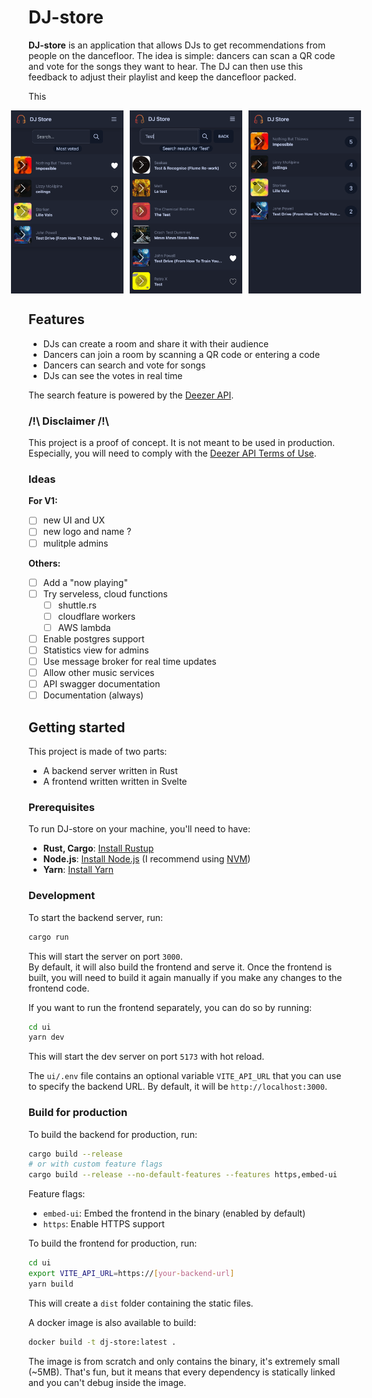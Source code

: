 
# DJ-store

**DJ-store** is an application that allows DJs to get recommendations from people on the dancefloor. The idea is simple: dancers can scan a QR code and vote for the songs they want to hear. The DJ can then use this feedback to adjust their playlist and keep the dancefloor packed.

This 

<div style="display: flex; align-items: start; justify-content: center;">
    <img src="./img/room_home.png" alt="Room home" width="180px">
    <img src="./img/room_search.png" alt="Room Search" width="180px" style="padding: 0px 10px">
    <img src="./img/room_admin.png" alt="Room admin" width="180px">
</div>

## Features

* DJs can create a room and share it with their audience
* Dancers can join a room by scanning a QR code or entering a code
* Dancers can search and vote for songs
* DJs can see the votes in real time

The search feature is powered by the [Deezer API](https://developers.deezer.com/api).

### /!\ Disclaimer /!\

This project is a proof of concept. It is not meant to be used in production.
Especially, you will need to comply with the [Deezer API Terms of Use](https://developers.deezer.com/termsofuse).

### Ideas

**For V1:**

* [ ] new UI and UX
* [ ] new logo and name ?
* [ ] mulitple admins

**Others:**

* [ ] Add a "now playing"
* [ ] Try serveless, cloud functions
    * [ ] shuttle.rs
    * [ ] cloudflare workers
    * [ ] AWS lambda
* [ ] Enable postgres support
* [ ] Statistics view for admins
* [ ] Use message broker for real time updates
* [ ] Allow other music services
* [ ] API swagger documentation
* [ ] Documentation (always)

## Getting started

This project is made of two parts:

* A backend server written in Rust
* A frontend written written in Svelte

### Prerequisites

To run DJ-store on your machine, you'll need to have:

* **Rust, Cargo**: [Install Rustup](https://www.rust-lang.org/tools/install)
* **Node.js**: [Install Node.js](https://nodejs.org/en/download/) (I recommend using [NVM](https://github.com/nvm-sh/nvm#installing-and-updating))
* **Yarn**: [Install Yarn](https://yarnpkg.com/getting-started/install)

### Development

To start the backend server, run:

```bash
cargo run
```

This will start the server on port `3000`.  
By default, it will also build the frontend and serve it. Once the frontend is built, you will need to build it again manually if you make any changes to the frontend code.

If you want to run the frontend separately, you can do so by running:

```bash
cd ui
yarn dev
```

This will start the dev server on port `5173` with hot reload.

The `ui/.env` file contains an optional variable `VITE_API_URL` that you can use to specify the backend URL. By default, it will be `http://localhost:3000`.

### Build for production

To build the backend for production, run:

```bash
cargo build --release
# or with custom feature flags
cargo build --release --no-default-features --features https,embed-ui
```

Feature flags:

* `embed-ui`: Embed the frontend in the binary (enabled by default)
* `https`: Enable HTTPS support

To build the frontend for production, run:

```bash
cd ui
export VITE_API_URL=https://[your-backend-url]
yarn build
```

This will create a `dist` folder containing the static files.

A docker image is also available to build:

```bash
docker build -t dj-store:latest .
```

The image is from scratch and only contains the binary, it's extremely small (~5MB).
That's fun, but it means that every dependency is statically linked and you can't debug inside the image.
